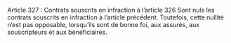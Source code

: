 Article 327 : Contrats souscrits en infraction à l’article 326
Sont nuls les contrats souscrits en infraction à l’article précédent. Toutefois, cette nullité n’est pas opposable, lorsqu’ils sont de bonne foi, aux assurés, aux souscripteurs et aux bénéficiaires.